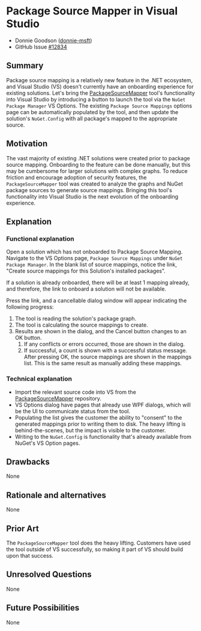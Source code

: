 # Package Source Mapper in Visual Studio
<!-- Replace `Title` with an appropriate title for your design -->

- Donnie Goodson ([donnie-msft](https://github.com/donnie-msft))
- GitHub Issue [#12834](https://github.com/NuGet/Home/issues/12834)

## Summary

<!-- One-paragraph description of the proposal. -->
Package source mapping is a relatively new feature in the .NET ecosystem, and Visual Studio (VS) doesn't currently have an onboarding experience for existing solutions. Let's bring the [PackageSourceMapper](https://github.com/NuGet/PackageSourceMapper/tree/dev/PackageSourceMapper) tool's functionality into Visual Studio by introducing a button to launch the tool via the `NuGet Package Manager` VS Options. The existing `Package Source Mappings` options page can be automatically populated by the tool, and then update the solution's `NuGet.Config` with all package's mapped to the appropriate source.

## Motivation 

<!-- Why are we doing this? What pain points does this solve? What is the expected outcome? -->
The vast majority of existing .NET solutions were created prior to package source mapping. Onboarding to the feature can be done manually, but this may be cumbersome for larger solutions with complex graphs. To reduce friction and encourage adoption of security features, the `PackageSourceMapper` tool was created to analyze the graphs and NuGet package sources to generate source mappings. Bringing this tool's functionality into Visual Studio is the next evolution of the onboarding experience.

## Explanation

### Functional explanation

<!-- Explain the proposal as if it were already implemented and you're teaching it to another person. -->

Open a solution which has not onboarded to Package Source Mapping. Navigate to the VS Options page, `Package Source Mappings` under `NuGet Package Manager`. In the blank list of source mappings, notice the link, "Create source mappings for this Solution's installed packages".

If a solution is already onboarded, there will be at least 1 mapping already, and therefore, the link to onboard a solution will not be available.

Press the link, and a cancellable dialog window will appear indicating the following progress:
1. The tool is reading the solution's package graph.
1. The tool is calculating the source mappings to create.
1. Results are shown in the dialog, and the Cancel button changes to an OK button.
    1. If any conflicts or errors occurred, those are shown in the dialog. 
    1. If successful, a count is shown with a successful status message. After pressing OK, the source mappings are shown in the mappings list. This is the same result as manually adding these mappings.


<!-- Introduce new concepts, functional designs with real life examples, and low-fidelity mockups or  pseudocode to show how this proposal would look. -->

### Technical explanation

<!-- Explain the proposal in sufficient detail with implementation details, interaction models, and clarification of corner cases. -->
- Import the relevant source code into VS from the [PackageSourceMapper](https://github.com/NuGet/PackageSourceMapper/tree/dev/PackageSourceMapper) repository.
- VS Options dialog have pages that already use WPF dialogs, which will be the UI to communicate status from the tool.
- Populating the list gives the customer the ability to "consent" to the generated mappings prior to writing them to disk. The heavy lifting is behind-the-scenes, but the impact is visible to the customer.
- Writing to the `NuGet.Config` is functionality that's already available from NuGet's VS Option pages.

## Drawbacks

<!-- Why should we not do this? -->
None

## Rationale and alternatives

<!-- Why is this the best design compared to other designs? -->
<!-- What other designs have been considered and why weren't they chosen? -->
<!-- What is the impact of not doing this? -->

None

## Prior Art

<!-- What prior art, both good and bad are related to this proposal? -->
<!-- Do other features exist in other ecosystems and what experience have their community had? -->
<!-- What lessons from other communities can we learn from? -->
<!-- Are there any resources that are relevant to this proposal? -->

The `PackageSourceMapper` tool does the heavy lifting. Customers have used the tool outside of VS successfully, so making it part of VS should build upon that success.

## Unresolved Questions

<!-- What parts of the proposal do you expect to resolve before this gets accepted? -->
<!-- What parts of the proposal need to be resolved before the proposal is stabilized? -->
<!-- What related issues would you consider out of scope for this proposal but can be addressed in the future? -->
None

## Future Possibilities

<!-- What future possibilities can you think of that this proposal would help with? -->
None